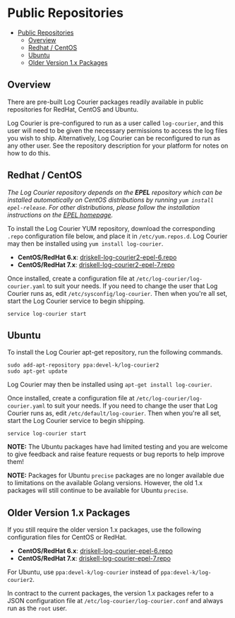 # Public Repositories

- [Public Repositories](#public-repositories)
  - [Overview](#overview)
  - [Redhat / CentOS](#redhat--centos)
  - [Ubuntu](#ubuntu)
  - [Older Version 1.x Packages](#older-version-1x-packages)

## Overview

There are pre-built Log Courier packages readily available in public
repositories for RedHat, CentOS and Ubuntu.

Log Courier is pre-configured to run as a user called `log-courier`, and this
user will need to be given the necessary permissions to access the log files
you wish to ship. Alternatively, Log Courier can be reconfigured to run as any
other user. See the repository description for your platform for notes on how
to do this.

## Redhat / CentOS

*The Log Courier repository depends on the __EPEL__ repository which can be
installed automatically on CentOS distributions by running
`yum install epel-release`. For other distributions, please follow the
installation instructions on the
[EPEL homepage](https://fedoraproject.org/wiki/EPEL).*

To install the Log Courier YUM repository, download the corresponding `.repo`
configuration file below, and place it in `/etc/yum.repos.d`. Log Courier may
then be installed using `yum install log-courier`.

* **CentOS/RedHat 6.x**: [driskell-log-courier2-epel-6.repo](https://copr.fedoraproject.org/coprs/driskell/log-courier2/repo/epel-6/driskell-log-courier2-epel-6.repo)
* **CentOS/RedHat 7.x**:
[driskell-log-courier2-epel-7.repo](https://copr.fedoraproject.org/coprs/driskell/log-courier2/repo/epel-7/driskell-log-courier2-epel-7.repo)

Once installed, create a configuration file at
`/etc/log-courier/log-courier.yaml` to suit your needs. If you need to change
the user that Log Courier runs as, edit `/etc/sysconfig/log-courier`. Then when
you're all set, start the Log Courier service to begin shipping.

    service log-courier start

## Ubuntu

To install the Log Courier apt-get repository, run the following commands.

    sudo add-apt-repository ppa:devel-k/log-courier2
    sudo apt-get update

Log Courier may then be installed using `apt-get install log-courier`.

Once installed, create a configuration file at
`/etc/log-courier/log-courier.yaml` to suit your needs. If you need to change
the user that Log Courier runs as, edit `/etc/default/log-courier`. Then when
you're all set, start the Log Courier service to begin shipping.

    service log-courier start

**NOTE:** The Ubuntu packages have had limited testing and you are welcome to
give feedback and raise feature requests or bug reports to help improve them!

**NOTE:** Packages for Ubuntu `precise` packages are no longer available due to
limitations on the available Golang versions. However, the old 1.x packages will
still continue to be available for Ubuntu `precise`.

## Older Version 1.x Packages

If you still require the older version 1.x packages, use the following
configuration files for CentOS or RedHat.

* **CentOS/RedHat 6.x**: [driskell-log-courier-epel-6.repo](https://copr.fedoraproject.org/coprs/driskell/log-courier/repo/epel-6/driskell-log-courier-epel-6.repo)
* **CentOS/RedHat 7.x**:
[driskell-log-courier-epel-7.repo](https://copr.fedoraproject.org/coprs/driskell/log-courier/repo/epel-7/driskell-log-courier-epel-7.repo)

For Ubuntu, use `ppa:devel-k/log-courier` instead of `ppa:devel-k/log-courier2`.

In contract to the current packages, the version 1.x packages refer to a JSON
configuration file at `/etc/log-courier/log-courier.conf` and always run as the
`root` user.
